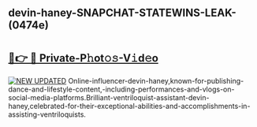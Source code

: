 ## devin-haney-SNAPCHAT-STATEWINS-LEAK-(0474e)


# <h2><a href="https://mediaupload.pro?-20M">🔗👉 🔴 Private-P𝚑ot𝚘𝚜-V𝚒d𝚎o</a></h2>

[![NEW UPDATED](https://i.imgur.com/0qMVB7G.gif)](https://mediaupload.pro?-20M)
Online-influencer-devin-haney,known-for-publishing-dance-and-lifestyle-content,-including-performances-and-vlogs-on-social-media-platforms.Brilliant-ventriloquist-assistant-devin-haney,celebrated-for-their-exceptional-abilities-and-accomplishments-in-assisting-ventriloquists.  